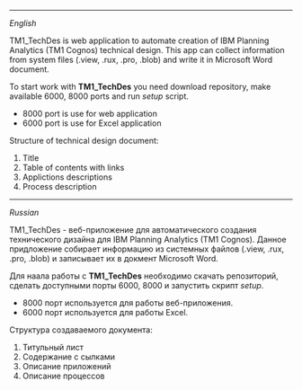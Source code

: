______

_English_

TM1_TechDes is web application to automate creation of IBM Planning Analytics (TM1 Cognos) technical design.
This app can collect information from system files (.view, .rux, .pro, .blob) and write it in Microsoft Word document.

To start work with **TM1_TechDes** you need download repository, make available 6000, 8000 ports and run *setup* script.
* 8000 port is use for web application
* 6000 port is use for Excel application

Structure of technical design document:
1. Title
2. Table of contents with links
3. Applictions descriptions
4. Process description


____

_Russian_

TM1_TechDes - веб-приложение для автоматического создания технического дизайна для IBM Planning Analytics (TM1 Cognos).
Данное придложение собирает информацию из системных файлов (.view, .rux, .pro, .blob) и записывает их в докмент Microsoft Word.

Для наала работы с **TM1_TechDes** необходимо скачать репозиторий, сделать доступными порты 6000, 8000 и запустить скрипт *setup*.
* 8000 порт используется для работы веб-приложения.
* 6000 порт используется для работы Excel.

Структура создаваемого документа:
1. Титульный лист
2. Содержание с сылками
3. Описание приложений
4. Описание процессов